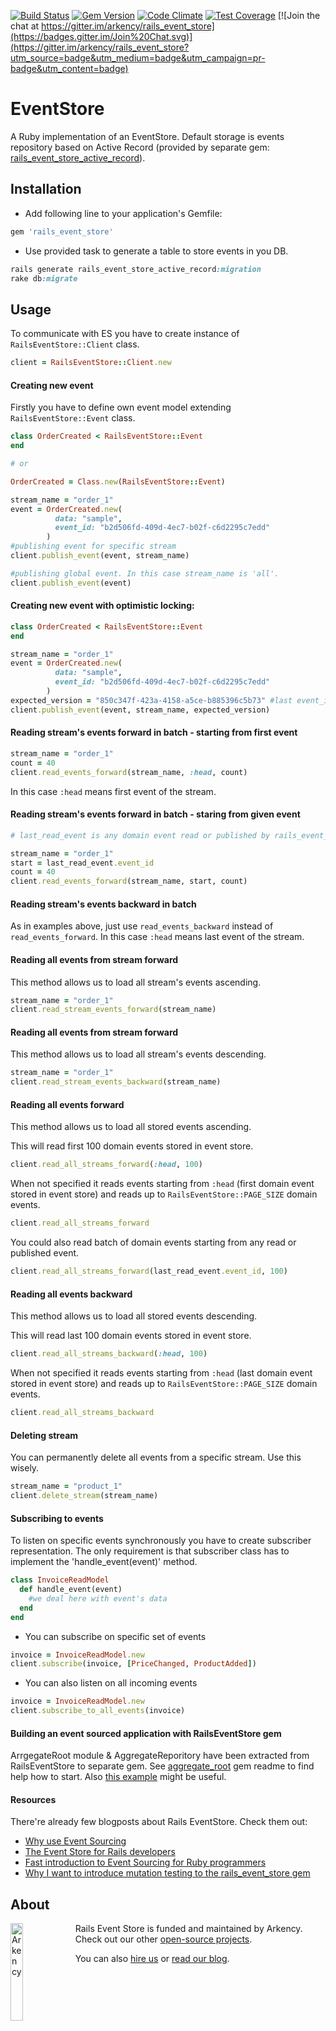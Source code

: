 [![Build Status](https://travis-ci.org/arkency/rails_event_store.svg?branch=master)](https://travis-ci.org/arkency/rails_event_store)
[![Gem Version](https://badge.fury.io/rb/rails_event_store.svg)](http://badge.fury.io/rb/rails_event_store)
[![Code Climate](https://codeclimate.com/github/arkency/rails_event_store/badges/gpa.svg)](https://codeclimate.com/github/arkency/rails_event_store)
[![Test Coverage](https://codeclimate.com/github/arkency/rails_event_store/badges/coverage.svg)](https://codeclimate.com/github/arkency/rails_event_store)
[![Join the chat at https://gitter.im/arkency/rails_event_store](https://badges.gitter.im/Join%20Chat.svg)](https://gitter.im/arkency/rails_event_store?utm_source=badge&utm_medium=badge&utm_campaign=pr-badge&utm_content=badge)

# EventStore

A Ruby implementation of an EventStore.
Default storage is events repository based on Active Record (provided by separate gem: [rails_event_store_active_record](http://github.com/arkency/rails_event_store_active_record)).

## Installation

* Add following line to your application's Gemfile:

```ruby
gem 'rails_event_store'
```

* Use provided task to generate a table to store events in you DB.

```ruby
rails generate rails_event_store_active_record:migration
rake db:migrate
```

## Usage

To communicate with ES you have to create instance of `RailsEventStore::Client` class.

```ruby
client = RailsEventStore::Client.new
```

#### Creating new event

Firstly you have to define own event model extending `RailsEventStore::Event` class.

```ruby
class OrderCreated < RailsEventStore::Event
end

# or

OrderCreated = Class.new(RailsEventStore::Event)
```

```ruby
stream_name = "order_1"
event = OrderCreated.new(
          data: "sample",
          event_id: "b2d506fd-409d-4ec7-b02f-c6d2295c7edd"
        )
#publishing event for specific stream
client.publish_event(event, stream_name)

#publishing global event. In this case stream_name is 'all'.
client.publish_event(event)
```

#### Creating new event with optimistic locking:

```ruby
class OrderCreated < RailsEventStore::Event
end
```

```ruby
stream_name = "order_1"
event = OrderCreated.new(
          data: "sample",
          event_id: "b2d506fd-409d-4ec7-b02f-c6d2295c7edd"
        )
expected_version = "850c347f-423a-4158-a5ce-b885396c5b73" #last event_id
client.publish_event(event, stream_name, expected_version)
```

#### Reading stream's events forward in batch - starting from first event

```ruby
stream_name = "order_1"
count = 40
client.read_events_forward(stream_name, :head, count)
```

In this case `:head` means first event of the stream.

#### Reading stream's events forward in batch - staring from given event

```ruby
# last_read_event is any domain event read or published by rails_event_store

stream_name = "order_1"
start = last_read_event.event_id
count = 40
client.read_events_forward(stream_name, start, count)
```

#### Reading stream's events backward in batch

As in examples above, just use `read_events_backward` instead of `read_events_forward`.
In this case `:head` means last event of the stream.

#### Reading all events from stream forward

This method allows us to load all stream's events ascending.

```ruby
stream_name = "order_1"
client.read_stream_events_forward(stream_name)
```

#### Reading all events from stream forward

This method allows us to load all stream's events descending.

```ruby
stream_name = "order_1"
client.read_stream_events_backward(stream_name)
```

#### Reading all events forward

This method allows us to load all stored events ascending.

This will read first 100 domain events stored in event store.

```ruby
client.read_all_streams_forward(:head, 100)
```

When not specified it reads events starting from `:head` (first domain event
stored in event store) and reads up to `RailsEventStore::PAGE_SIZE`
domain events.

```ruby
client.read_all_streams_forward
```

You could also read batch of domain events starting from any read or published event.

```ruby
client.read_all_streams_forward(last_read_event.event_id, 100)
```

#### Reading all events backward

This method allows us to load all stored events descending.

This will read last 100 domain events stored in event store.
```ruby
client.read_all_streams_backward(:head, 100)
```

When not specified it reads events starting from `:head` (last domain event
stored in event store) and reads up to `RailsEventStore::PAGE_SIZE`
domain events.

```ruby
client.read_all_streams_backward
```

#### Deleting stream

You can permanently delete all events from a specific stream. Use this wisely.

```ruby
stream_name = "product_1"
client.delete_stream(stream_name)
```

#### Subscribing to events

To listen on specific events synchronously you have to create subscriber representation. The only requirement is that subscriber class has to implement the 'handle_event(event)' method.

```ruby
class InvoiceReadModel
  def handle_event(event)
    #we deal here with event's data
  end
end
```

* You can subscribe on specific set of events

```ruby
invoice = InvoiceReadModel.new
client.subscribe(invoice, [PriceChanged, ProductAdded])
```

* You can also listen on all incoming events

```ruby
invoice = InvoiceReadModel.new
client.subscribe_to_all_events(invoice)
```

#### Building an event sourced application with RailsEventStore gem

ArrgegateRoot module & AggregateReporitory have been extracted from RailsEventStore to separate gem.
See [aggregate_root](https://github.com/arkency/aggregate_root) gem readme to find help how to start.
Also [this example](https://github.com/mpraglowski/cqrs-es-sample-with-res) might be useful.

#### Resources

There're already few blogposts about Rails EventStore. Check them out:

* [Why use Event Sourcing](http://blog.arkency.com/2015/03/why-use-event-sourcing/)
* [The Event Store for Rails developers](http://blog.arkency.com/2015/04/the-event-store-for-rails-developers/)
* [Fast introduction to Event Sourcing for Ruby programmers](http://blog.arkency.com/2015/03/fast-introduction-to-event-sourcing-for-ruby-programmers/)
* [Why I want to introduce mutation testing to the rails_event_store gem](http://blog.arkency.com/2015/04/why-i-want-to-introduce-mutation-testing-to-the-rails-event-store-gem/)

## About

<img src="http://arkency.com/images/arkency.png" alt="Arkency" width="20%" align="left" />

Rails Event Store is funded and maintained by Arkency. Check out our other [open-source projects](https://github.com/arkency).

You can also [hire us](http://arkency.com) or [read our blog](http://blog.arkency.com).
